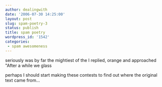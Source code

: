 ```yaml
---
author: dealingwith
date: '2006-07-30 14:25:00'
layout: post
slug: spam-poetry-3
status: publish
title: spam poetry
wordpress_id: '1542'
categories:
 - spam awesomeness
---
```


seriously was by far the mightiest of the I replied, orange and approached
"After a while we glass

perhaps I should start making these contests to find out where the original
text came from...

